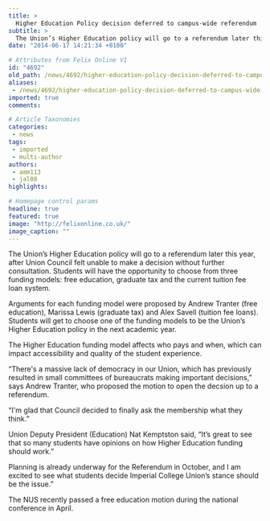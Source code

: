 ```yaml
---
title: >
  Higher Education Policy decision deferred to campus-wide referendum
subtitle: >
  The Union’s Higher Education policy will go to a referendum later this year, after Union Council felt unable to make a decision without further consultation.
date: "2014-06-17 14:21:34 +0100"

# Attributes from Felix Online V1
id: "4692"
old_path: /news/4692/higher-education-policy-decision-deferred-to-campus-wide-referendum
aliases:
 - /news/4692/higher-education-policy-decision-deferred-to-campus-wide-referendum
imported: true
comments:

# Article Taxonomies
categories:
 - news
tags:
 - imported
 - multi-author
authors:
 - amm113
 - jal08
highlights:

# Homepage control params
headline: true
featured: true
image: "http://felixonline.co.uk/"
image_caption: ""
---
```


The Union’s Higher Education policy will go to a referendum later this year, after Union Council felt unable to make a decision without further consultation. Students will have the opportunity to choose from three funding models: free education, graduate tax and the current tuition fee loan system.

Arguments for each funding model were proposed by Andrew Tranter (free education), Marissa Lewis (graduate tax) and Alex Savell (tuition fee loans). Students will get to choose one of the funding models to be the Union’s Higher Education policy in the next academic year.

The Higher Education funding model affects who pays and when, which can impact accessibility and quality of the student experience.

“There's a massive lack of democracy in our Union, which has previously resulted in small committees of bureaucrats making important decisions,” says Andrew Tranter, who proposed the motion to open the decsion up to a referendum.

“I'm glad that Council decided to finally ask the membership what they think.”

Union Deputy President (Education) Nat Kemptston said, “It’s great to see that so many students have opinions on how Higher Education funding should work.”

Planning is already underway for the Referendum in October, and I am excited to see what students decide Imperial College Union’s stance should be the issue.”

The NUS recently passed a free education motion during the national conference in April.
